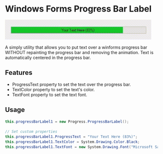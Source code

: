 # Windows Forms Progress Bar Label
![alt-text](https://github.com/DaGooseYT/winforms-progressbar-label/blob/main/progressbarlabel.gif)

A simply utility that allows you to put text over a winforms progress bar WITHOUT repainting the progress bar and removing the animation. Text is automatically centered in the progress bar.

## Features
- ProgressText property to set the text over the progress bar.
- TextColor property to set the text's color.
- TextFont property to set the text font.

## Usage

```C#
this.progressBarLabel1 = new Progress.ProgressBarLabel();

// Set custom properties
this.progressBarLabel1.ProgressText = "Your Text Here (83%)";
this.progressBarLabel1.TextColor = System.Drawing.Color.Black;
this.progressBarLabel1.TextFont = new System.Drawing.Font("Microsoft Sans Serif", 8.25F, System.Drawing.FontStyle.Regular, System.Drawing.GraphicsUnit.Point, ((byte)(0)));
```
